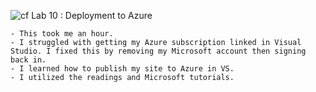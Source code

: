 ![cf](http://i.imgur.com/7v5ASc8.png) Lab 10 : Deployment to Azure

	- This took me an hour.
	- I struggled with getting my Azure subscription linked in Visual Studio. I fixed this by removing my Microsoft account then signing back in.
	- I learned how to publish my site to Azure in VS.
    - I utilized the readings and Microsoft tutorials.
 

